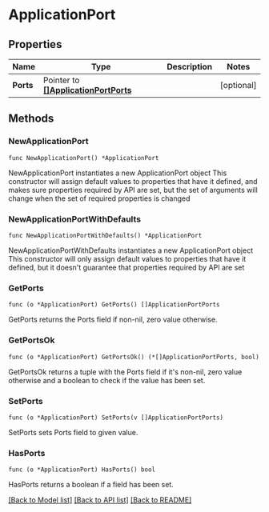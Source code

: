 # ApplicationPort

## Properties

Name | Type | Description | Notes
------------ | ------------- | ------------- | -------------
**Ports** | Pointer to [**[]ApplicationPortPorts**](ApplicationPortPorts.md) |  | [optional] 

## Methods

### NewApplicationPort

`func NewApplicationPort() *ApplicationPort`

NewApplicationPort instantiates a new ApplicationPort object
This constructor will assign default values to properties that have it defined,
and makes sure properties required by API are set, but the set of arguments
will change when the set of required properties is changed

### NewApplicationPortWithDefaults

`func NewApplicationPortWithDefaults() *ApplicationPort`

NewApplicationPortWithDefaults instantiates a new ApplicationPort object
This constructor will only assign default values to properties that have it defined,
but it doesn't guarantee that properties required by API are set

### GetPorts

`func (o *ApplicationPort) GetPorts() []ApplicationPortPorts`

GetPorts returns the Ports field if non-nil, zero value otherwise.

### GetPortsOk

`func (o *ApplicationPort) GetPortsOk() (*[]ApplicationPortPorts, bool)`

GetPortsOk returns a tuple with the Ports field if it's non-nil, zero value otherwise
and a boolean to check if the value has been set.

### SetPorts

`func (o *ApplicationPort) SetPorts(v []ApplicationPortPorts)`

SetPorts sets Ports field to given value.

### HasPorts

`func (o *ApplicationPort) HasPorts() bool`

HasPorts returns a boolean if a field has been set.


[[Back to Model list]](../README.md#documentation-for-models) [[Back to API list]](../README.md#documentation-for-api-endpoints) [[Back to README]](../README.md)


